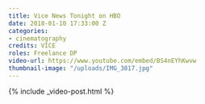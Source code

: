 ```yaml
---
title: Vice News Tonight on HBO
date: 2018-01-10 17:33:00 Z
categories:
- cinematography
credits: VICE
roles: Freelance DP
video-url: https://www.youtube.com/embed/BS4nEYhKwvw
thumbnail-image: "/uploads/IMG_3817.jpg"
---
```


{% include _video-post.html %}

